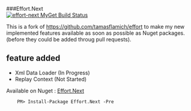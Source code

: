 ###Effort.Next   
[![effort-next MyGet Build Status](https://www.myget.org/BuildSource/Badge/effort-next?identifier=786b0d5c-6630-4ed1-8dac-cc6536879b3a)](https://www.myget.org/)

This is a fork of https://github.com/tamasflamich/effort to make my new implemented features available as soon as possible as Nuget packages. (before they could be added throug pull requests).

feature added
-------------
- Xml Data Loader (In Progress)
- Replay Context (Not Started)

Available on Nuget : [Effort.Next](https://www.nuget.org/packages/Effort.Next)

        PM> Install-Package Effort.Next -Pre
        

